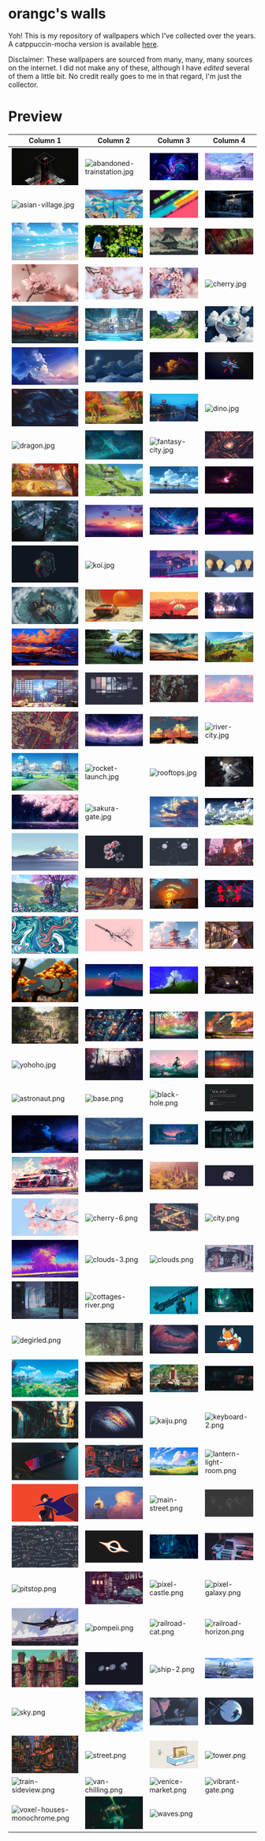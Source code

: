 # orangc's walls
Yoh! This is my repository of wallpapers which I've collected over the years. A catppuccin-mocha version is available [here](https://github.com/orxngc/walls-catppuccin-mocha).

Disclaimer: These wallpapers are sourced from many, many, many sources on the internet. I did not make any of these, although I have *edited* several of them a little bit. No credit really goes to me in that regard, I'm just the collector.
# Preview
| Column 1 | Column 2 | Column 3 | Column 4 |
|---------|---------|---------|---------|
| ![3d-model.jpg](https://raw.githubusercontent.com/orxngc/walls/main/3d-model.jpg) | ![abandoned-trainstation.jpg](https://raw.githubusercontent.com/orxngc/walls/main/abandoned-trainstation.jpg) | ![abstract-swirls.jpg](https://raw.githubusercontent.com/orxngc/walls/main/abstract-swirls.jpg) | ![aesthetic.jpg](https://raw.githubusercontent.com/orxngc/walls/main/aesthetic.jpg) |
| ![asian-village.jpg](https://raw.githubusercontent.com/orxngc/walls/main/asian-village.jpg) | ![atlantis.jpg](https://raw.githubusercontent.com/orxngc/walls/main/atlantis.jpg) | ![bars.jpg](https://raw.githubusercontent.com/orxngc/walls/main/bars.jpg) | ![basement.jpg](https://raw.githubusercontent.com/orxngc/walls/main/basement.jpg) |
| ![beach.jpg](https://raw.githubusercontent.com/orxngc/walls/main/beach.jpg) | ![beach-path.jpg](https://raw.githubusercontent.com/orxngc/walls/main/beach-path.jpg) | ![cabin-2.jpg](https://raw.githubusercontent.com/orxngc/walls/main/cabin-2.jpg) | ![calder-moore-aliencrack.jpg](https://raw.githubusercontent.com/orxngc/walls/main/calder-moore-aliencrack.jpg) |
| ![cherry-2.jpg](https://raw.githubusercontent.com/orxngc/walls/main/cherry-2.jpg) | ![cherry-4.jpg](https://raw.githubusercontent.com/orxngc/walls/main/cherry-4.jpg) | ![cherry-5.jpg](https://raw.githubusercontent.com/orxngc/walls/main/cherry-5.jpg) | ![cherry.jpg](https://raw.githubusercontent.com/orxngc/walls/main/cherry.jpg) |
| ![city-horizon.jpg](https://raw.githubusercontent.com/orxngc/walls/main/city-horizon.jpg) | ![city-on-water.jpg](https://raw.githubusercontent.com/orxngc/walls/main/city-on-water.jpg) | ![cliff-path.jpg](https://raw.githubusercontent.com/orxngc/walls/main/cliff-path.jpg) | ![cloud-coffee.jpg](https://raw.githubusercontent.com/orxngc/walls/main/cloud-coffee.jpg) |
| ![clouds-3.jpg](https://raw.githubusercontent.com/orxngc/walls/main/clouds-3.jpg) | ![clouds-5.jpg](https://raw.githubusercontent.com/orxngc/walls/main/clouds-5.jpg) | ![cool.jpg](https://raw.githubusercontent.com/orxngc/walls/main/cool.jpg) | ![dark-star.jpg](https://raw.githubusercontent.com/orxngc/walls/main/dark-star.jpg) |
| ![dark-waves.jpg](https://raw.githubusercontent.com/orxngc/walls/main/dark-waves.jpg) | ![deer-glade.jpg](https://raw.githubusercontent.com/orxngc/walls/main/deer-glade.jpg) | ![diner-lonely-road.jpg](https://raw.githubusercontent.com/orxngc/walls/main/diner-lonely-road.jpg) | ![dino.jpg](https://raw.githubusercontent.com/orxngc/walls/main/dino.jpg) |
| ![dragon.jpg](https://raw.githubusercontent.com/orxngc/walls/main/dragon.jpg) | ![excalibur-lake.jpg](https://raw.githubusercontent.com/orxngc/walls/main/excalibur-lake.jpg) | ![fantasy-city.jpg](https://raw.githubusercontent.com/orxngc/walls/main/fantasy-city.jpg) | ![flower.jpg](https://raw.githubusercontent.com/orxngc/walls/main/flower.jpg) |
| ![gingerbread-house.jpg](https://raw.githubusercontent.com/orxngc/walls/main/gingerbread-house.jpg) | ![grassy-well.jpg](https://raw.githubusercontent.com/orxngc/walls/main/grassy-well.jpg) | ![harbor.jpg](https://raw.githubusercontent.com/orxngc/walls/main/harbor.jpg) | ![haunted-house.jpg](https://raw.githubusercontent.com/orxngc/walls/main/haunted-house.jpg) |
| ![hollow.jpg](https://raw.githubusercontent.com/orxngc/walls/main/hollow.jpg) | ![horizon-2.jpg](https://raw.githubusercontent.com/orxngc/walls/main/horizon-2.jpg) | ![horizon.jpg](https://raw.githubusercontent.com/orxngc/walls/main/horizon.jpg) | ![isekai.jpg](https://raw.githubusercontent.com/orxngc/walls/main/isekai.jpg) |
| ![jellyfish.jpg](https://raw.githubusercontent.com/orxngc/walls/main/jellyfish.jpg) | ![koi.jpg](https://raw.githubusercontent.com/orxngc/walls/main/koi.jpg) | ![laundry.jpg](https://raw.githubusercontent.com/orxngc/walls/main/laundry.jpg) | ![lightbulbs.jpg](https://raw.githubusercontent.com/orxngc/walls/main/lightbulbs.jpg) |
| ![lighthouse.jpg](https://raw.githubusercontent.com/orxngc/walls/main/lighthouse.jpg) | ![mars-car.jpg](https://raw.githubusercontent.com/orxngc/walls/main/mars-car.jpg) | ![mars.jpg](https://raw.githubusercontent.com/orxngc/walls/main/mars.jpg) | ![misty-boat.jpg](https://raw.githubusercontent.com/orxngc/walls/main/misty-boat.jpg) |
| ![mountain-range.jpg](https://raw.githubusercontent.com/orxngc/walls/main/mountain-range.jpg) | ![mushishi.jpg](https://raw.githubusercontent.com/orxngc/walls/main/mushishi.jpg) | ![painting.jpg](https://raw.githubusercontent.com/orxngc/walls/main/painting.jpg) | ![painting-standing.jpg](https://raw.githubusercontent.com/orxngc/walls/main/painting-standing.jpg) |
| ![paint.jpg](https://raw.githubusercontent.com/orxngc/walls/main/paint.jpg) | ![panes.jpg](https://raw.githubusercontent.com/orxngc/walls/main/panes.jpg) | ![pine.jpg](https://raw.githubusercontent.com/orxngc/walls/main/pine.jpg) | ![pink-clouds.jpg](https://raw.githubusercontent.com/orxngc/walls/main/pink-clouds.jpg) |
| ![platform.jpg](https://raw.githubusercontent.com/orxngc/walls/main/platform.jpg) | ![purple-horizon.jpg](https://raw.githubusercontent.com/orxngc/walls/main/purple-horizon.jpg) | ![railroad-2.jpg](https://raw.githubusercontent.com/orxngc/walls/main/railroad-2.jpg) | ![river-city.jpg](https://raw.githubusercontent.com/orxngc/walls/main/river-city.jpg) |
| ![road.jpg](https://raw.githubusercontent.com/orxngc/walls/main/road.jpg) | ![rocket-launch.jpg](https://raw.githubusercontent.com/orxngc/walls/main/rocket-launch.jpg) | ![rooftops.jpg](https://raw.githubusercontent.com/orxngc/walls/main/rooftops.jpg) | ![ruins.jpg](https://raw.githubusercontent.com/orxngc/walls/main/ruins.jpg) |
| ![sakura-aura.jpg](https://raw.githubusercontent.com/orxngc/walls/main/sakura-aura.jpg) | ![sakura-gate.jpg](https://raw.githubusercontent.com/orxngc/walls/main/sakura-gate.jpg) | ![sky-sailing.jpg](https://raw.githubusercontent.com/orxngc/walls/main/sky-sailing.jpg) | ![sky-ships.jpg](https://raw.githubusercontent.com/orxngc/walls/main/sky-ships.jpg) |
| ![snowy-train.jpg](https://raw.githubusercontent.com/orxngc/walls/main/snowy-train.jpg) | ![soft-rose.jpg](https://raw.githubusercontent.com/orxngc/walls/main/soft-rose.jpg) | ![space.jpg](https://raw.githubusercontent.com/orxngc/walls/main/space.jpg) | ![square-city.jpg](https://raw.githubusercontent.com/orxngc/walls/main/square-city.jpg) |
| ![stall.jpg](https://raw.githubusercontent.com/orxngc/walls/main/stall.jpg) | ![subway.jpg](https://raw.githubusercontent.com/orxngc/walls/main/subway.jpg) | ![sunset.jpg](https://raw.githubusercontent.com/orxngc/walls/main/sunset.jpg) | ![sushi.jpg](https://raw.githubusercontent.com/orxngc/walls/main/sushi.jpg) |
| ![swirls.jpg](https://raw.githubusercontent.com/orxngc/walls/main/swirls.jpg) | ![sword.jpg](https://raw.githubusercontent.com/orxngc/walls/main/sword.jpg) | ![temple.jpg](https://raw.githubusercontent.com/orxngc/walls/main/temple.jpg) | ![train-station.jpg](https://raw.githubusercontent.com/orxngc/walls/main/train-station.jpg) |
| ![tree-2.jpg](https://raw.githubusercontent.com/orxngc/walls/main/tree-2.jpg) | ![tree.jpg](https://raw.githubusercontent.com/orxngc/walls/main/tree.jpg) | ![tree-stump.jpg](https://raw.githubusercontent.com/orxngc/walls/main/tree-stump.jpg) | ![trolley.jpg](https://raw.githubusercontent.com/orxngc/walls/main/trolley.jpg) |
| ![village-gate.jpg](https://raw.githubusercontent.com/orxngc/walls/main/village-gate.jpg) | ![voxel-city.jpg](https://raw.githubusercontent.com/orxngc/walls/main/voxel-city.jpg) | ![wall.jpg](https://raw.githubusercontent.com/orxngc/walls/main/wall.jpg) | ![whale.jpg](https://raw.githubusercontent.com/orxngc/walls/main/whale.jpg) |
| ![yohoho.jpg](https://raw.githubusercontent.com/orxngc/walls/main/yohoho.jpg) | ![chess-gate.jpeg](https://raw.githubusercontent.com/orxngc/walls/main/chess-gate.jpeg) | ![guy-majou.jpeg](https://raw.githubusercontent.com/orxngc/walls/main/guy-majou.jpeg) | ![rainy-window.jpeg](https://raw.githubusercontent.com/orxngc/walls/main/rainy-window.jpeg) |
| ![astronaut.png](https://raw.githubusercontent.com/orxngc/walls/main/astronaut.png) | ![base.png](https://raw.githubusercontent.com/orxngc/walls/main/base.png) | ![black-hole.png](https://raw.githubusercontent.com/orxngc/walls/main/black-hole.png) | ![bsod.png](https://raw.githubusercontent.com/orxngc/walls/main/bsod.png) |
| ![bunnies-road.png](https://raw.githubusercontent.com/orxngc/walls/main/bunnies-road.png) | ![cabin-4.png](https://raw.githubusercontent.com/orxngc/walls/main/cabin-4.png) | ![cabin-5.png](https://raw.githubusercontent.com/orxngc/walls/main/cabin-5.png) | ![cabin.png](https://raw.githubusercontent.com/orxngc/walls/main/cabin.png) |
| ![car-2.png](https://raw.githubusercontent.com/orxngc/walls/main/car-2.png) | ![car-wreck.png](https://raw.githubusercontent.com/orxngc/walls/main/car-wreck.png) | ![castle.png](https://raw.githubusercontent.com/orxngc/walls/main/castle.png) | ![cat-sip-dark.png](https://raw.githubusercontent.com/orxngc/walls/main/cat-sip-dark.png) |
| ![cherry-3.png](https://raw.githubusercontent.com/orxngc/walls/main/cherry-3.png) | ![cherry-6.png](https://raw.githubusercontent.com/orxngc/walls/main/cherry-6.png) | ![city-harbor.png](https://raw.githubusercontent.com/orxngc/walls/main/city-harbor.png) | ![city.png](https://raw.githubusercontent.com/orxngc/walls/main/city.png) |
| ![clouds-2.png](https://raw.githubusercontent.com/orxngc/walls/main/clouds-2.png) | ![clouds-3.png](https://raw.githubusercontent.com/orxngc/walls/main/clouds-3.png) | ![clouds.png](https://raw.githubusercontent.com/orxngc/walls/main/clouds.png) | ![coffee-shop.png](https://raw.githubusercontent.com/orxngc/walls/main/coffee-shop.png) |
| ![cold-alley.png](https://raw.githubusercontent.com/orxngc/walls/main/cold-alley.png) | ![cottages-river.png](https://raw.githubusercontent.com/orxngc/walls/main/cottages-river.png) | ![crane.png](https://raw.githubusercontent.com/orxngc/walls/main/crane.png) | ![day-forest-path.png](https://raw.githubusercontent.com/orxngc/walls/main/day-forest-path.png) |
| ![degirled.png](https://raw.githubusercontent.com/orxngc/walls/main/degirled.png) | ![droplets.png](https://raw.githubusercontent.com/orxngc/walls/main/droplets.png) | ![fox-clearing.png](https://raw.githubusercontent.com/orxngc/walls/main/fox-clearing.png) | ![fox.png](https://raw.githubusercontent.com/orxngc/walls/main/fox.png) |
| ![genshin-landscape.png](https://raw.githubusercontent.com/orxngc/walls/main/genshin-landscape.png) | ![gentlemen-sunset.png](https://raw.githubusercontent.com/orxngc/walls/main/gentlemen-sunset.png) | ![harbor-3.png](https://raw.githubusercontent.com/orxngc/walls/main/harbor-3.png) | ![hollow-knight.png](https://raw.githubusercontent.com/orxngc/walls/main/hollow-knight.png) |
| ![japan-alley.png](https://raw.githubusercontent.com/orxngc/walls/main/japan-alley.png) | ![jupiter.png](https://raw.githubusercontent.com/orxngc/walls/main/jupiter.png) | ![kaiju.png](https://raw.githubusercontent.com/orxngc/walls/main/kaiju.png) | ![keyboard-2.png](https://raw.githubusercontent.com/orxngc/walls/main/keyboard-2.png) |
| ![keyboard.png](https://raw.githubusercontent.com/orxngc/walls/main/keyboard.png) | ![kitchen.png](https://raw.githubusercontent.com/orxngc/walls/main/kitchen.png) | ![landscape.png](https://raw.githubusercontent.com/orxngc/walls/main/landscape.png) | ![lantern-light-room.png](https://raw.githubusercontent.com/orxngc/walls/main/lantern-light-room.png) |
| ![lelouch.png](https://raw.githubusercontent.com/orxngc/walls/main/lelouch.png) | ![lighthouse-2.png](https://raw.githubusercontent.com/orxngc/walls/main/lighthouse-2.png) | ![main-street.png](https://raw.githubusercontent.com/orxngc/walls/main/main-street.png) | ![map.png](https://raw.githubusercontent.com/orxngc/walls/main/map.png) |
| ![math.png](https://raw.githubusercontent.com/orxngc/walls/main/math.png) | ![minimalist-black-hole.png](https://raw.githubusercontent.com/orxngc/walls/main/minimalist-black-hole.png) | ![night-forest-path.png](https://raw.githubusercontent.com/orxngc/walls/main/night-forest-path.png) | ![old-computer.png](https://raw.githubusercontent.com/orxngc/walls/main/old-computer.png) |
| ![pitstop.png](https://raw.githubusercontent.com/orxngc/walls/main/pitstop.png) | ![pixel-car.png](https://raw.githubusercontent.com/orxngc/walls/main/pixel-car.png) | ![pixel-castle.png](https://raw.githubusercontent.com/orxngc/walls/main/pixel-castle.png) | ![pixel-galaxy.png](https://raw.githubusercontent.com/orxngc/walls/main/pixel-galaxy.png) |
| ![plane-purple.png](https://raw.githubusercontent.com/orxngc/walls/main/plane-purple.png) | ![pompeii.png](https://raw.githubusercontent.com/orxngc/walls/main/pompeii.png) | ![railroad-cat.png](https://raw.githubusercontent.com/orxngc/walls/main/railroad-cat.png) | ![railroad-horizon.png](https://raw.githubusercontent.com/orxngc/walls/main/railroad-horizon.png) |
| ![red-city.png](https://raw.githubusercontent.com/orxngc/walls/main/red-city.png) | ![satellite.png](https://raw.githubusercontent.com/orxngc/walls/main/satellite.png) | ![ship-2.png](https://raw.githubusercontent.com/orxngc/walls/main/ship-2.png) | ![ship-3.png](https://raw.githubusercontent.com/orxngc/walls/main/ship-3.png) |
| ![sky.png](https://raw.githubusercontent.com/orxngc/walls/main/sky.png) | ![sky-railroad.png](https://raw.githubusercontent.com/orxngc/walls/main/sky-railroad.png) | ![space-piano.png](https://raw.githubusercontent.com/orxngc/walls/main/space-piano.png) | ![space.png](https://raw.githubusercontent.com/orxngc/walls/main/space.png) |
| ![street-4.png](https://raw.githubusercontent.com/orxngc/walls/main/street-4.png) | ![street.png](https://raw.githubusercontent.com/orxngc/walls/main/street.png) | ![toast.png](https://raw.githubusercontent.com/orxngc/walls/main/toast.png) | ![tower.png](https://raw.githubusercontent.com/orxngc/walls/main/tower.png) |
| ![train-sideview.png](https://raw.githubusercontent.com/orxngc/walls/main/train-sideview.png) | ![van-chilling.png](https://raw.githubusercontent.com/orxngc/walls/main/van-chilling.png) | ![venice-market.png](https://raw.githubusercontent.com/orxngc/walls/main/venice-market.png) | ![vibrant-gate.png](https://raw.githubusercontent.com/orxngc/walls/main/vibrant-gate.png) |
| ![voxel-houses-monochrome.png](https://raw.githubusercontent.com/orxngc/walls/main/voxel-houses-monochrome.png) | ![waterfall.png](https://raw.githubusercontent.com/orxngc/walls/main/waterfall.png) | ![waves.png](https://raw.githubusercontent.com/orxngc/walls/main/waves.png) | |
